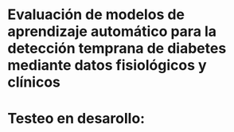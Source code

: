 # Evaluación de modelos de aprendizaje automático para la detección temprana de diabetes mediante datos fisiológicos y clínicos

# Testeo en desarollo:



